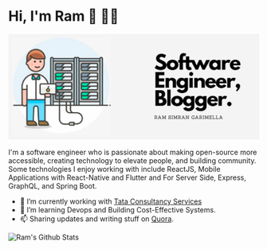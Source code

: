 # Hi, I'm Ram 👋 👨‍💻

<img src="https://github.com/rgarimella0124/rgarimella0124/blob/master/intro.png?raw=true" alt="Banner inrtroduces ram">

I'm a software engineer who is passionate about making open-source more accessible, creating technology to elevate people, and building community.
Some technologies I enjoy working with include ReactJS, Mobile Applications with React-Native and Flutter and For Server Side, Express, GraphQL, and Spring Boot.

* 🔭 I’m currently working with <a href="https://www.tcs.com/">Tata Consultancy Services</a>
* 🌱 I’m learning Devops and Building Cost-Effective Systems.
* 📫 Sharing updates and writing stuff on <a href="https://www.quora.com/profile/Ram-Simran-Garimella">Quora</a>.


![Ram's Github Stats](https://github-readme-stats.vercel.app/api?username=rgarimella0124&show_icons=true_color=fff&icon_color=79ff97&text_color=9f9f9f&bg_color=151515)
